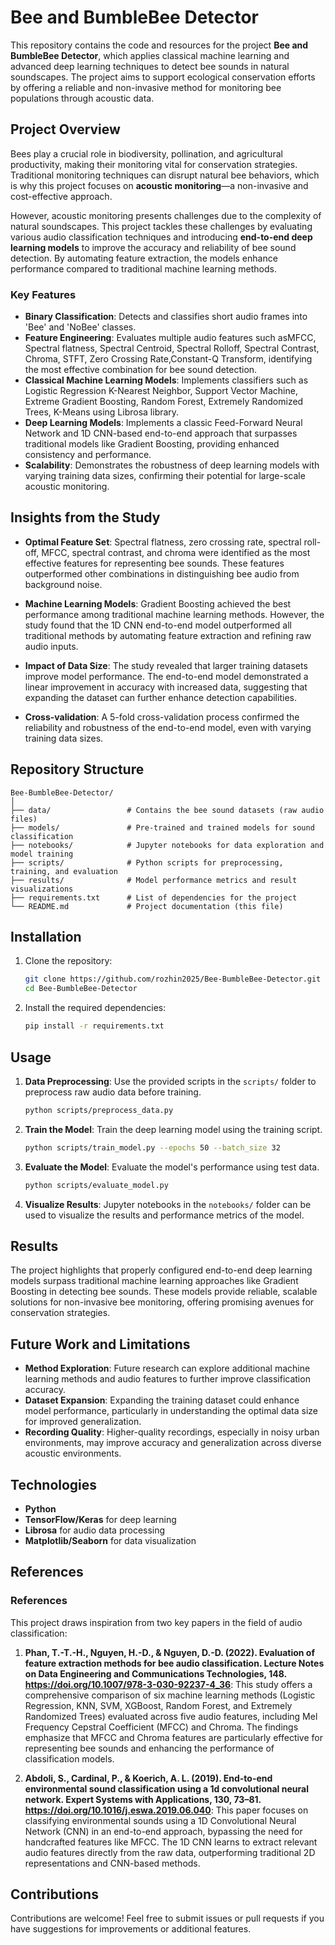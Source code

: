 # Bee and BumbleBee Detector

This repository contains the code and resources for the project **Bee and BumbleBee Detector**, which applies classical machine learning and advanced deep learning techniques to detect bee sounds in natural soundscapes. The project aims to support ecological conservation efforts by offering a reliable and non-invasive method for monitoring bee populations through acoustic data.

## Project Overview

Bees play a crucial role in biodiversity, pollination, and agricultural productivity, making their monitoring vital for conservation strategies. Traditional monitoring techniques can disrupt natural bee behaviors, which is why this project focuses on **acoustic monitoring**—a non-invasive and cost-effective approach.

However, acoustic monitoring presents challenges due to the complexity of natural soundscapes. This project tackles these challenges by evaluating various audio classification techniques and introducing **end-to-end deep learning models** to improve the accuracy and reliability of bee sound detection. By automating feature extraction, the models enhance performance compared to traditional machine learning methods.

### Key Features
- **Binary Classification**: Detects and classifies short audio frames into 'Bee' and 'NoBee' classes.
- **Feature Engineering**: Evaluates multiple audio features such asMFCC, Spectral flatness, Spectral Centroid, Spectral Rolloff, Spectral Contrast, Chroma, STFT, Zero Crossing Rate,Constant-Q Transform, identifying the most effective combination for bee sound detection.
- **Classical Machine Learning Models**: Implements classifiers such as Logistic Regression K-Nearest Neighbor, Support Vector Machine, Extreme Gradient Boosting, Random Forest, Extremely Randomized Trees, K-Means using Librosa library.
- **Deep Learning Models**: Implements a classic Feed-Forward Neural Network and 1D CNN-based end-to-end approach that surpasses traditional models like Gradient Boosting, providing enhanced consistency and performance.
- **Scalability**: Demonstrates the robustness of deep learning models with varying training data sizes, confirming their potential for large-scale acoustic monitoring.

## Insights from the Study

- **Optimal Feature Set**: Spectral flatness, zero crossing rate, spectral roll-off, MFCC, spectral contrast, and chroma were identified as the most effective features for representing bee sounds. These features outperformed other combinations in distinguishing bee audio from background noise.
  
- **Machine Learning Models**: Gradient Boosting achieved the best performance among traditional machine learning methods. However, the study found that the 1D CNN end-to-end model outperformed all traditional methods by automating feature extraction and refining raw audio inputs.

- **Impact of Data Size**: The study revealed that larger training datasets improve model performance. The end-to-end model demonstrated a linear improvement in accuracy with increased data, suggesting that expanding the dataset can further enhance detection capabilities.

- **Cross-validation**: A 5-fold cross-validation process confirmed the reliability and robustness of the end-to-end model, even with varying training data sizes.

## Repository Structure

```
Bee-BumbleBee-Detector/
│
├── data/                 # Contains the bee sound datasets (raw audio files)
├── models/               # Pre-trained and trained models for sound classification
├── notebooks/            # Jupyter notebooks for data exploration and model training
├── scripts/              # Python scripts for preprocessing, training, and evaluation
├── results/              # Model performance metrics and result visualizations
├── requirements.txt      # List of dependencies for the project
└── README.md             # Project documentation (this file)
```

## Installation

1. Clone the repository:
    ```bash
    git clone https://github.com/rozhin2025/Bee-BumbleBee-Detector.git
    cd Bee-BumbleBee-Detector
    ```

2. Install the required dependencies:
    ```bash
    pip install -r requirements.txt
    ```

## Usage

1. **Data Preprocessing**: Use the provided scripts in the `scripts/` folder to preprocess raw audio data before training.
    ```bash
    python scripts/preprocess_data.py
    ```

2. **Train the Model**: Train the deep learning model using the training script.
    ```bash
    python scripts/train_model.py --epochs 50 --batch_size 32
    ```

3. **Evaluate the Model**: Evaluate the model's performance using test data.
    ```bash
    python scripts/evaluate_model.py
    ```

4. **Visualize Results**: Jupyter notebooks in the `notebooks/` folder can be used to visualize the results and performance metrics of the model.

## Results

The project highlights that properly configured end-to-end deep learning models surpass traditional machine learning approaches like Gradient Boosting in detecting bee sounds. These models provide reliable, scalable solutions for non-invasive bee monitoring, offering promising avenues for conservation strategies.

## Future Work and Limitations

- **Method Exploration**: Future research can explore additional machine learning methods and audio features to further improve classification accuracy.
- **Dataset Expansion**: Expanding the training dataset could enhance model performance, particularly in understanding the optimal data size for improved generalization.
- **Recording Quality**: Higher-quality recordings, especially in noisy urban environments, may improve accuracy and generalization across diverse acoustic environments.

## Technologies

- **Python**
- **TensorFlow/Keras** for deep learning
- **Librosa** for audio data processing
- **Matplotlib/Seaborn** for data visualization

## References

### References

This project draws inspiration from two key papers in the field of audio classification:

1. **Phan, T.-T.-H., Nguyen, H.-D., & Nguyen, D.-D. (2022). Evaluation of feature extraction methods for bee audio classification. Lecture Notes on Data Engineering and
Communications Technologies, 148. https://doi.org/10.1007/978-3-030-92237-4_36**: This study offers a comprehensive comparison of six machine learning methods (Logistic Regression, KNN, SVM, XGBoost, Random Forest, and Extremely Randomized Trees) evaluated across five audio features, including Mel Frequency Cepstral Coefficient (MFCC) and Chroma. The findings emphasize that MFCC and Chroma features are particularly effective for representing bee sounds and enhancing the performance of classification models.

2. **Abdoli, S., Cardinal, P., & Koerich, A. L. (2019). End-to-end environmental sound classification using a 1d convolutional neural network. Expert Systems with Applications, 130, 73–81. https://doi.org/10.1016/j.eswa.2019.06.040**: This paper focuses on classifying environmental sounds using a 1D Convolutional Neural Network (CNN) in an end-to-end approach, bypassing the need for handcrafted features like MFCC. The 1D CNN learns to extract relevant audio features directly from the raw data, outperforming traditional 2D representations and CNN-based methods.

## Contributions

Contributions are welcome! Feel free to submit issues or pull requests if you have suggestions for improvements or additional features.
